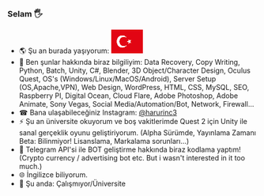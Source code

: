 ### Selam 🖐
- 🌎 Şu an burada yaşıyorum:    <img src="https://raw.githubusercontent.com/ny4rlk0/ny4rlk0.github.io/main/tr.png">
- 🌱 Ben şunlar hakkında biraz bilgiliyim: Data Recovery, Copy Writing, Python, Batch, Unity, C#, Blender, 3D Object/Character Design, Oculus Quest, OS's (Windows/Linux/MacOS/Android), Server Setup (OS,Apache,VPN), Web Design, WordPress, HTML, CSS, MySQL, SEO, Raspberry PI, Digital Ocean, Cloud Flare, Adobe Photoshop, Adobe Animate, Sony Vegas, Social Media/Automation/Bot, Network, Firewall...
- ☎ Bana ulaşabileceğiniz Instagram: <a href="https://www.instagram.com/harurinc3"> @harurinc3</a>
- ⚡ Şu an üniversite okuyorum ve boş vakitlerimde Quest 2 için Unity ile sanal gerçeklik oyunu geliştiriyorum. (Alpha Sürümde, Yayınlama Zamanı Beta: Bilinmiyor! Lisanslama, Markalama sorunları...) 
- 💬 Telegram API'si ile BOT geliştirme hakkında biraz kodlama yaptım! (Crypto currency / advertising bot etc. But i wasn't interested in it too much.)
- 🌐 İngilizce biliyorum.
- 💼 Şu anda: Çalışmıyor/Üniversite
<!--
**harurinc3/harurinc3** is a ✨ _special_ ✨ repository because its `README.md` (this file) appears on your GitHub profile.

Here are some ideas to get you started:

- 🔭 I’m currently working on ...
- 🌱 I’m currently learning ...
- 👯 I’m looking to collaborate on ...
- 🤔 I’m looking for help with ...
- 💬 Ask me about ...
- 📫 How to reach me: ...
- 😄 Pronouns: ...
- ⚡ Fun fact: ...
-->
